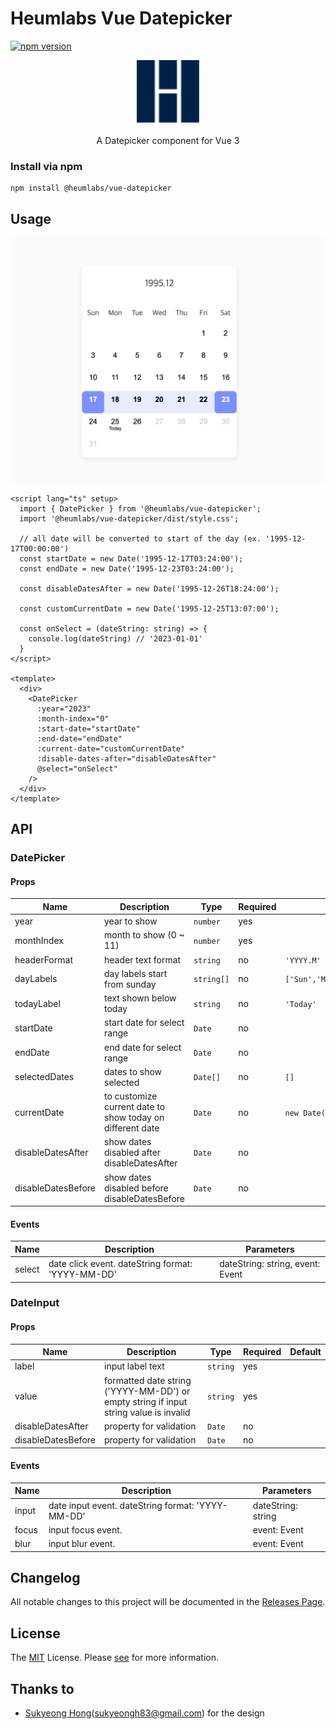# Heumlabs Vue Datepicker

[![npm version](https://badge.fury.io/js/%40heumlabs%2Fvue-datepicker.svg)](https://badge.fury.io/js/%40heumlabs%2Fvue-datepicker)


<p align="center">
      <img alt="Heumlabs Vue Datepicker" width="100" src="https://github.com/heumlabs/heum-vue-datepicker/blob/main/docs/logo.svg?raw=true">
    <br><br>
    A Datepicker component for Vue 3
</p>

### Install via npm

```
npm install @heumlabs/vue-datepicker
```


## Usage

![Usage](https://github.com/heumlabs/heum-vue-datepicker/blob/main/docs/usage.png?raw=true)

```vue
<script lang="ts" setup>
  import { DatePicker } from '@heumlabs/vue-datepicker';
  import '@heumlabs/vue-datepicker/dist/style.css';
  
  // all date will be converted to start of the day (ex. '1995-12-17T00:00:00')
  const startDate = new Date('1995-12-17T03:24:00');
  const endDate = new Date('1995-12-23T03:24:00');
  
  const disableDatesAfter = new Date('1995-12-26T18:24:00');
  
  const customCurrentDate = new Date('1995-12-25T13:07:00');
  
  const onSelect = (dateString: string) => {
    console.log(dateString) // '2023-01-01'
  }
</script>

<template>
  <div>
    <DatePicker
      :year="2023"
      :month-index="0"
      :start-date="startDate"
      :end-date="endDate"
      :current-date="customCurrentDate"
      :disable-dates-after="disableDatesAfter"
      @select="onSelect"
    />
  </div>
</template>
```

## API
### DatePicker
#### Props
| Name               | Description                                               | Type      | Required | Default                                       |
|--------------------|-----------------------------------------------------------|-----------|----------|-----------------------------------------------|
| year               | year to show                                              | `number`  | yes      |                                               |
| monthIndex         | month to show (0 ~ 11)                                    | `number`  | yes      |                                               |
| headerFormat       | header text format                                        | `string`  | no       | `'YYYY.M'               `                     |
| dayLabels          | day labels start from sunday                              | `string[]`| no       | `['Sun','Mon','Tue','Wed','Thu','Fri','Sat']` |
| todayLabel         | text shown below today                                    | `string`  | no       | `'Today'`                                     |
| startDate          | start date for select range                               | `Date`    | no       |                                               |
| endDate            | end date for select range                                 | `Date`    | no       |                                               |
| selectedDates      | dates to show selected                                    | `Date[]`  | no       | `[]`                                          |
| currentDate        | to customize current date to show today on different date | `Date`    | no       | `new Date()`                                  |
| disableDatesAfter  | show dates disabled after disableDatesAfter               | `Date`    | no       |                                               |
| disableDatesBefore | show dates disabled before disableDatesBefore             | `Date`    | no       |                                               |

#### Events
| Name   | Description                                       | Parameters                        |
|--------|---------------------------------------------------|-----------------------------------|
| select | date click event. dateString format: 'YYYY-MM-DD' | dateString:  string, event: Event |

### DateInput
#### Props
| Name               | Description                                                                           | Type      | Required | Default     |
|--------------------|---------------------------------------------------------------------------------------|-----------|----------|-------------|
| label              | input label text                                                                      | `string`  | yes      |             |
| value              | formatted date string ('YYYY-MM-DD') or empty string if input string value is invalid | `string`  | yes      |             |
| disableDatesAfter  | property for validation                                                               | `Date`    | no       |             |
| disableDatesBefore | property for validation                                                               | `Date`    | no       |             |

#### Events
| Name   | Description                                       | Parameters                        |
|--------|---------------------------------------------------|-----------------------------------|
| input  | date input event. dateString format: 'YYYY-MM-DD' | dateString: string                |
| focus  | input focus event.                                | event: Event                      |
| blur   | input blur event.                                 | event: Event                      |

## Changelog

All notable changes to this project will be documented in the [Releases Page](https://github.com/heumlabs/heum-vue-datepicker/releases).

## License

The [MIT](LICENSE) License. Please [see](http://opensource.org/licenses/MIT) for more information.

## Thanks to
- [Sukyeong Hong](https://sueh712.myportfolio.com)(sukyeongh83@gmail.com) for the design
